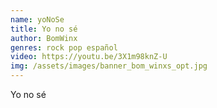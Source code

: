 ```yaml
---
name: yoNoSe
title: Yo no sé
author: BomWinx
genres: rock pop español
video: https://youtu.be/3X1m98knZ-U
img: /assets/images/banner_bom_winxs_opt.jpg
---
```

Yo no sé

